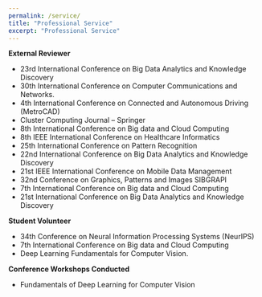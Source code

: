 ```yaml
---
permalink: /service/
title: "Professional Service"
excerpt: "Professional Service"
---
```


**External Reviewer**
* 23rd International Conference on Big Data Analytics and Knowledge Discovery
* 30th International Conference on Computer Communications and Networks.
* 4th International Conference on Connected and Autonomous Driving (MetroCAD)
* Cluster Computing Journal – Springer
* 8th International Conference on Big data and Cloud Computing
* 8th IEEE International Conference on Healthcare Informatics
* 25th International Conference on Pattern Recognition
* 22nd International Conference on Big Data Analytics and Knowledge Discovery
* 21st IEEE International Conference on Mobile Data Management
* 32nd Conference on Graphics, Patterns and Images SIBGRAPI
* 7th International Conference on Big data and Cloud Computing
* 21st International Conference on Big Data Analytics and Knowledge Discovery

**Student Volunteer**
* 34th Conference on Neural Information Processing Systems (NeurIPS)
* 7th International Conference on Big data and Cloud Computing
* Deep Learning Fundamentals for Computer Vision.

**Conference Workshops Conducted**
* Fundamentals of Deep Learning for Computer Vision